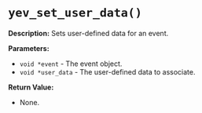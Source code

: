# `yev_set_user_data()`

**Description:**
Sets user-defined data for an event.

**Parameters:**
- `void *event` - The event object.
- `void *user_data` - The user-defined data to associate.

**Return Value:**
- None.

